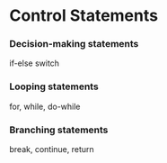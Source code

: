 # Control Statements

### Decision-making statements
if-else
switch

### Looping statements
for, while, do-while

### Branching statements
break, continue, return
